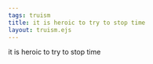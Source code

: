 ```yaml
---
tags: truism
title: it is heroic to try to stop time
layout: truism.ejs
---
```


it is heroic to try to stop time